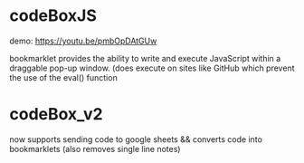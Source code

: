 # codeBoxJS
demo: https://youtu.be/pmbOpDAtGUw

bookmarklet provides the ability to write and execute JavaScript within a draggable pop-up window. (does execute on sites like GitHub which prevent the use of the eval() function

# codeBox_v2
now supports sending code to google sheets 
&& converts code into bookmarklets (also removes single line notes)
